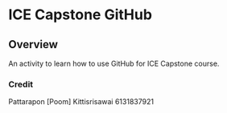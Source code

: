 # ICE Capstone GitHub

## Overview
An activity to learn how to use GitHub for ICE Capstone course.

### Credit
Pattarapon [Poom] Kittisrisawai 6131837921
